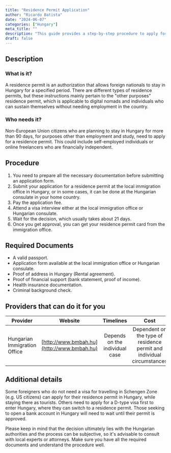 ```yaml
--- 
title: "Residence Permit Application" 
author: "Ricardo Batista" 
date: "2024-06-07" 
categories: ["Hungary"] 
meta_title: "" 
description: "This guide provides a step-by-step procedure to apply for a residence permit in Hungary." 
draft: false 
---
```


## Description
### What is it?
A residence permit is an authorization that allows foreign nationals to stay in Hungary for a specified period. There are different types of residence permits, but these instructions mainly pertain to the "other purposes" residence permit, which is applicable to digital nomads and individuals who can sustain themselves without needing employment in the country.

### Who needs it?
Non-European Union citizens who are planning to stay in Hungary for more than 90 days, for purposes other than employment and study, need to apply for a residence permit. This could include self-employed individuals or online freelancers who are financially independent.

## Procedure
1. You need to prepare all the necessary documentation before submitting an application form.
2. Submit your application for a residence permit at the local immigration office in Hungary, or in some cases, it can be done at the Hungarian consulate in your home country.
3. Pay the application fee.
4. Attend a visa interview either at the local immigration office or Hungarian consulate.
5. Wait for the decision, which usually takes about 21 days.
6. Once you get approval, you can get your residence permit card from the immigration office.

## Required Documents
- A valid passport.
- Application form available at the local immigration office or Hungarian consulate.
- Proof of address in Hungary (Rental agreement).
- Proof of financial support (bank statement, proof of income).
- Health insurance documentation.
- Criminal background check.

## Providers that can do it for you

| Provider        |     Website     |     Timelines    |       Cost      |
| --------------- | --------------- |  :-------------: | :-------------: |
| Hungarian Immigration Office     |  [http://www.bmbah.hu](http://www.bmbah.hu)       |      Depends on the individual case      | Dependent on the type of residence permit and individual circumstances       |

## Additional details
Some foreigners who do not need a visa for travelling in Schengen Zone (e.g. US citizens) can apply for their residence permit in Hungary, while staying there as tourists. Others need to apply for a D-type visa first to enter Hungary, where they can switch to a residence permit. Those seeking to open a bank account in Hungary will need to wait until their permit is approved.

Please keep in mind that the decision ultimately lies with the Hungarian authorities and the process can be subjective, so it's advisable to consult with local experts or attorneys. Make sure you have all the required documents and understand the procedure well.
